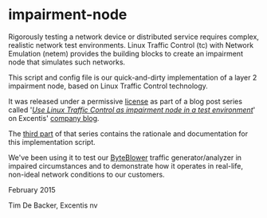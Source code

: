 # impairment-node
Rigorously testing a network device or distributed service requires complex, realistic network test environments. Linux Traffic Control (tc) with Network Emulation (netem) provides the building blocks to create an impairment node that simulates such networks.

This script and config file is our quick-and-dirty implementation of a layer 2 impairment node, based on Linux Traffic Control technology.

It was released under a permissive [license](./LICENSE) as part of a blog post series called '*[Use Linux Traffic Control as impairment node in a test environment](https://www.excentis.com/blog/use-linux-traffic-control-impairment-node-test-environment-part-1)*' on Excentis' [company blog](https://www.excentis.com/blog).

The [third part](https://www.excentis.com/blog/use-linux-traffic-control-impairment-node-test-environment-part-3) of that series contains the rationale and documentation for this implementation script.

We've been using it to test our [ByteBlower](https://www.excentis.com/products/byteblower) traffic generator/analyzer in impaired circumstances and to demonstrate how it operates in real-life, non-ideal network conditions to our customers.

February 2015

Tim De Backer, Excentis nv

